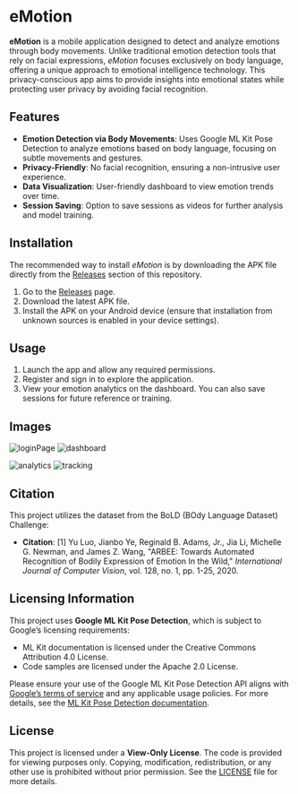 # eMotion

**eMotion** is a mobile application designed to detect and analyze emotions through body movements. Unlike traditional emotion detection tools that rely on facial expressions, *eMotion* focuses exclusively on body language, offering a unique approach to emotional intelligence technology. This privacy-conscious app aims to provide insights into emotional states while protecting user privacy by avoiding facial recognition.

## Features

- **Emotion Detection via Body Movements**: Uses Google ML Kit Pose Detection to analyze emotions based on body language, focusing on subtle movements and gestures.
- **Privacy-Friendly**: No facial recognition, ensuring a non-intrusive user experience.
- **Data Visualization**: User-friendly dashboard to view emotion trends over time.
- **Session Saving**: Option to save sessions as videos for further analysis and model training.

## Installation

The recommended way to install *eMotion* is by downloading the APK file directly from the [Releases](https://github.com/yourusername/eMotion/releases) section of this repository.

1. Go to the [Releases](https://github.com/yourusername/eMotion/releases) page.
2. Download the latest APK file.
3. Install the APK on your Android device (ensure that installation from unknown sources is enabled in your device settings).

## Usage

1. Launch the app and allow any required permissions.
2. Register and sign in to explore the application.
3. View your emotion analytics on the dashboard. You can also save sessions for future reference or training.

## Images
![loginPage](https://github.com/user-attachments/assets/4c809596-bc2b-4db4-85ac-d1efc6701a39) ![dashboard](https://github.com/user-attachments/assets/997bc85a-8377-4d18-baac-410216c64514)

![analytics](https://github.com/user-attachments/assets/6e979bf4-1bfd-4781-849a-59522b2685c8) ![tracking](https://github.com/user-attachments/assets/af6595a0-5ba8-4b88-a74e-35ac17a259e4)



## Citation

This project utilizes the dataset from the BoLD (BOdy Language Dataset) Challenge:
- **Citation**: [1] Yu Luo, Jianbo Ye, Reginald B. Adams, Jr., Jia Li, Michelle G. Newman, and James Z. Wang, "ARBEE: Towards Automated Recognition of Bodily Expression of Emotion In the Wild," *International Journal of Computer Vision*, vol. 128, no. 1, pp. 1-25, 2020.

## Licensing Information

This project uses **Google ML Kit Pose Detection**, which is subject to Google’s licensing requirements:
- ML Kit documentation is licensed under the Creative Commons Attribution 4.0 License.
- Code samples are licensed under the Apache 2.0 License.

Please ensure your use of the Google ML Kit Pose Detection API aligns with [Google’s terms of service](https://developers.google.com/terms) and any applicable usage policies. For more details, see the [ML Kit Pose Detection documentation](https://developers.google.com/ml-kit/vision/pose-detection).

## License

This project is licensed under a **View-Only License**. The code is provided for viewing purposes only. Copying, modification, redistribution, or any other use is prohibited without prior permission. See the [LICENSE](./LICENSE) file for more details.
